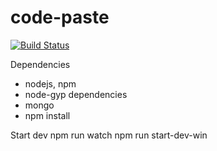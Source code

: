 # code-paste
[![Build Status](http://circleci-badges-max.herokuapp.com/img/D-Andreev/codepaste/master?token=2f0a5554d1ae2d9a29112ca8d86bde0abe2a5dc0)](https://circleci.com/gh/D-Andreev/codepaste/tree/master)

Dependencies
 * nodejs, npm
 * node-gyp dependencies
 * mongo
 * npm install
 
Start dev
npm run watch
npm run start-dev-win
